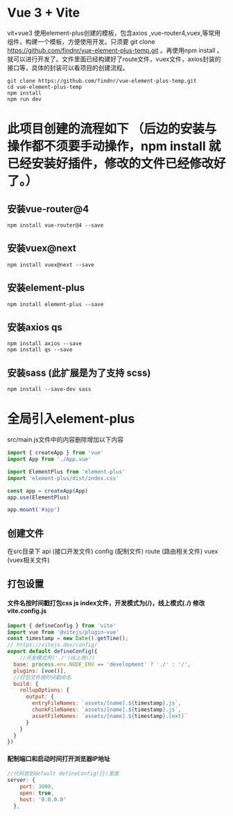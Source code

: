 <!--
 * @Author: 程英明
 * @Date: 2021-11-25 09:02:21
 * @LastEditTime: 2021-11-26 10:52:36
 * @LastEditors: 程英明
 * @Description: 
 * @FilePath: \vue-element-plus-temp\README.md
 * QQ:504875043@qq.com
-->
# Vue 3 + Vite
vit+vue3 使用element-plus创建的模板，包含axios ,vue-router4,vuex,等常用组件，构建一个模板，方便使用开发。只须要 git clone https://github.com/findnr/vue-element-plus-temp.git 。再使用npm install 。就可以进行开发了。文件里面已经构建好了route文件，vuex文件，axios封装的接口等，具体的封装可以看项目的创建流程。
```shell
git clone https://github.com/findnr/vue-element-plus-temp.git
cd vue-element-plus-temp
npm install
npm run dev
```
# 此项目创建的流程如下 （后边的安装与操作都不须要手动操作，npm install 就已经安装好插件，修改的文件已经修改好了。）
## 安装vue-router@4
```shell
npm install vue-router@4 --save
```
## 安装vuex@next
```shell
npm install vuex@next --save
```
## 安装element-plus
```shell
npm install element-plus --save
```
## 安装axios qs
```shell
npm install axios --save
npm install qs --save
```
## 安装sass (此扩展是为了支持 scss)
```shell
npm install --save-dev sass
```
# 全局引入element-plus
src/main.js文件中的内容删除增加以下内容
```javascript
import { createApp } from 'vue'
import App from './App.vue'

import ElementPlus from 'element-plus'
import 'element-plus/dist/index.css'

const app = createApp(App)
app.use(ElementPlus)

app.mount('#app')
```
## 创建文件
在src目录下
api (接口开发文件)
config (配制文件)
route (路由相关文件)
vuex (vuex相关文件)
## 打包设置
#### 文件名按时间戳打包css js index文件，开发模式为(/)，线上模式(./) 修改vite.config.js
```javascript
import { defineConfig } from 'vite'
import vue from '@vitejs/plugin-vue'
const timestamp = new Date().getTime();
// https://vitejs.dev/config/
export default defineConfig({
    //开发模式用('./')线上用(/)
  base: process.env.NODE_ENV == 'development' ? './' : '/',
  plugins: [vue()],
  //打包文件按时间戳命名
  build: {
    rollupOptions: {
      output: {
        entryFileNames: `assets/[name].${timestamp}.js`,
        chunkFileNames: `assets/[name].${timestamp}.js`,
        assetFileNames: `assets/[name].${timestamp}.[ext]`
      }
    }
  }
})
```
#### 配制端口和启动时间打开浏览器IP地址
```javascript
//代码放到default defineConfig({})里面
server: {
    port: 3000,
    open: true,
    host: '0.0.0.0'
  },
```


